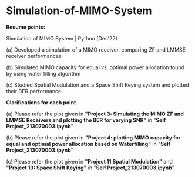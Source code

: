 # Simulation-of-MIMO-System

**Resume points:**

Simulation of MIMO System | Python (Dec’22)

(a) Developed a simulation of a MIMO receiver, comparing ZF and LMMSE receiver performances

(b) Simulated MIMO capacity for equal vs. optimal power allocation found by using water filling algorithm

(c) Studied Spatial Modulation and a Space Shift Keying system and plotted their BER performance

**Clarifications for each point**

(a) Please refer the plot given in **"Project 3: Simulating the MIMO ZF and LMMSE Receivers and plotting the BER for varying SNR"** in "**Self Project_213070003.ipynb**"

(b) Please refer the plot given in **"Project 4: plotting MIMO capacity for equal and optimal power allocation based on Waterfilling"** in "**Self Project_213070003.ipynb**"

(c) Please refer the plot given in **"Project 11 Spatial Modulation"** and **"Project 13: Space Shift Keying"** in "**Self Project_213070003.ipynb**"
